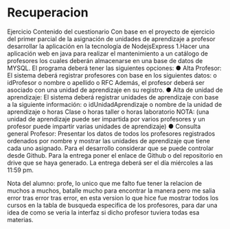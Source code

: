 # Recuperacion
Ejercicio
Contenido del cuestionario
Con base en el proyecto de ejercicio del primer parcial de la asignación de unidades de aprendizaje a profesor desarrollar la aplicación en la tecnología de NodejsExpress
1.Hacer una aplicación web en java para realizar el mantenimiento a un catálogo de profesores
los cuales deberán almacenarse en una base de datos de MYSQL. El programa deberá tener las
siguientes opciones:
● Alta Profesor: El sistema deberá registrar profesores con base en los siguientes datos:
o idProfesor
o nombre
o apellido
o RFC
Además, el profesor deberá ser asociado con una unidad de aprendizaje en su registro.
● Alta de unidad de aprendizaje: El sistema deberá registrar unidades de aprendizaje con
base a la siguiente información:
o idUnidadAprendizaje
o nombre de la unidad de aprendizaje
o horas Clase
o horas taller
o horas laboratorio
NOTA: (una unidad de aprendizaje puede ser impartida por varios profesores y un profesor
puede impartir varias unidades de aprendizaje)
● Consulta general Profesor: Presentar los datos de todos los profesores registrados
ordenados por nombre y mostrar las unidades de aprendizaje que tiene cada uno
asignado.
Para el desarrollo considerar que se puede controlar desde Github. Para la entrega poner el enlace de Github o del repositorio en drive que se haya generado.
La entrega deberá ser el día miércoles a las 11:59 pm.

Nota del alumno:
profe, lo unico que me falto fue tener la relacion de muchos a muchos, batalle mucho para encontrar la manera pero me salia error tras error tras error, en esta version
lo que hice fue mostrar todos los cursos en la tabla de busqueda especifica de los profesores, para dar una idea de como se veria la interfaz si dicho profesor tuviera
todas esa materias.
